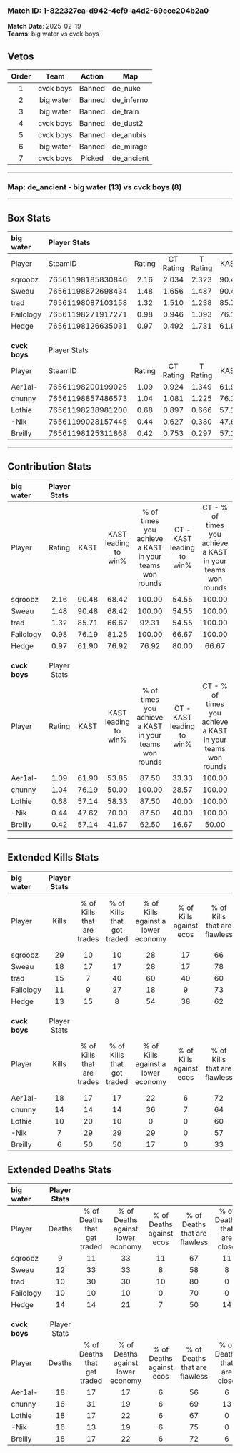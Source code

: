 ### Match ID: 1-822327ca-d942-4cf9-a4d2-69ece204b2a0  
**Match Date**: 2025-02-19  
**Teams**: big water vs cvck boys  

## Vetos  

| Order | Team | Action | Map |
| :---: | :--: | :----: | --- |
| 1 | cvck boys | Banned | de_nuke |
| 2 | big water | Banned | de_inferno |
| 3 | big water | Banned | de_train |
| 4 | cvck boys | Banned | de_dust2 |
| 5 | cvck boys | Banned | de_anubis |
| 6 | big water | Banned | de_mirage |
| 7 | cvck boys | Picked | de_ancient |

---  

### **Map**: de_ancient - big water (13) vs cvck boys (8)  
---  

## Box Stats  

| **big water** | Player Stats      |        |           |          |       |       |       |         |        |      |     |
| :- | :- | :-: | :-: | :-: | :-: | :-: | :-: | :-: | :-: | :-: | :-: |
| Player        | SteamID           | Rating | CT Rating | T Rating | KAST  |  ADR  | Kills | Assists | Deaths | K/D  | HS% |
| sqroobz       | 76561198185830846 |  2.16  |   2.034   |  2.323   | 90.48 | 137.9 |  29   |    6    |   9    | 3.22 | 48  |
| Sweau         | 76561198872698434 |  1.48  |   1.656   |  1.487   | 90.48 | 92.4  |  18   |    6    |   12   | 1.50 | 38  |
| trad          | 76561198087103158 |  1.32  |   1.510   |  1.238   | 85.71 | 77.1  |  15   |    4    |   10   | 1.50 | 40  |
| Failology     | 76561198271917271 |  0.98  |   0.946   |  1.093   | 76.19 | 44.8  |  11   |    4    |   10   | 1.10 | 45  |
| Hedge         | 76561198126635031 |  0.97  |   0.492   |  1.731   | 61.90 | 82.5  |  13   |    3    |   14   | 0.93 | 69  |
|               |                   |        |           |          |       |       |       |         |        |      |     |
|               |                   |        |           |          |       |       |       |         |        |      |     |
|               |                   |        |           |          |       |       |       |         |        |      |     |
| **cvck boys** | Player Stats      |        |           |          |       |       |       |         |        |      |     |
| Player        | SteamID           | Rating | CT Rating | T Rating | KAST  |  ADR  | Kills | Assists | Deaths | K/D  | HS% |
| Aer1al-       | 76561198200199025 |  1.09  |   0.924   |  1.349   | 61.90 | 87.2  |  18   |    3    |   18   | 1.00 | 44  |
| chunny        | 76561198857486573 |  1.04  |   1.081   |  1.225   | 76.19 | 73.3  |  14   |    3    |   16   | 0.88 | 71  |
| Lothie        | 76561198238981200 |  0.68  |   0.897   |  0.666   | 57.14 | 71.1  |  10   |    5    |   18   | 0.56 | 30  |
| -Nik          | 76561199028157445 |  0.44  |   0.627   |  0.380   | 47.62 | 40.6  |   7   |    3    |   16   | 0.44 | 42  |
| Breilly       | 76561198125311868 |  0.42  |   0.753   |  0.297   | 57.14 | 38.7  |   6   |    5    |   18   | 0.33 | 66  |
---  

## Contribution Stats  

| **big water** | Player Stats |       |                      |                                                        |                           |                                                             |                          |                                                            |
| :- | :-: | :-: | :-: | :-: | :-: | :-: | :-: | :-: |
| Player        |    Rating    | KAST  | KAST leading to win% | % of times you achieve a KAST in your teams won rounds | CT - KAST leading to win% | CT - % of times you achieve a KAST in your teams won rounds | T - KAST leading to win% | T - % of times you achieve a KAST in your teams won rounds |
| sqroobz       |     2.16     | 90.48 |        68.42         |                         100.00                         |           54.55           |                           100.00                            |          87.50           |                           100.00                           |
| Sweau         |     1.48     | 90.48 |        68.42         |                         100.00                         |           54.55           |                           100.00                            |          87.50           |                           100.00                           |
| trad          |     1.32     | 85.71 |        66.67         |                         92.31                          |           54.55           |                           100.00                            |          85.71           |                           85.71                            |
| Failology     |     0.98     | 76.19 |        81.25         |                         100.00                         |           66.67           |                           100.00                            |          100.00          |                           100.00                           |
| Hedge         |     0.97     | 61.90 |        76.92         |                         76.92                          |           80.00           |                            66.67                            |          75.00           |                           85.71                            |
|               |              |       |                      |                                                        |                           |                                                             |                          |                                                            |
|               |              |       |                      |                                                        |                           |                                                             |                          |                                                            |
|               |              |       |                      |                                                        |                           |                                                             |                          |                                                            |
| **cvck boys** | Player Stats |       |                      |                                                        |                           |                                                             |                          |                                                            |
| Player        |    Rating    | KAST  | KAST leading to win% | % of times you achieve a KAST in your teams won rounds | CT - KAST leading to win% | CT - % of times you achieve a KAST in your teams won rounds | T - KAST leading to win% | T - % of times you achieve a KAST in your teams won rounds |
| Aer1al-       |     1.09     | 61.90 |        53.85         |                         87.50                          |           33.33           |                           100.00                            |          71.43           |                           83.33                            |
| chunny        |     1.04     | 76.19 |        50.00         |                         100.00                         |           28.57           |                           100.00                            |          66.67           |                           100.00                           |
| Lothie        |     0.68     | 57.14 |        58.33         |                         87.50                          |           40.00           |                           100.00                            |          71.43           |                           83.33                            |
| -Nik          |     0.44     | 47.62 |        70.00         |                         87.50                          |           40.00           |                           100.00                            |          100.00          |                           83.33                            |
| Breilly       |     0.42     | 57.14 |        41.67         |                         62.50                          |           16.67           |                            50.00                            |          66.67           |                           66.67                            |
---  

## Extended Kills Stats  

| **big water** | Player Stats |                            |                            |                                    |                         |                              |                                 |                                       |                    |           |
| :- | :-: | :-: | :-: | :-: | :-: | :-: | :-: | :-: | :-: | :-: |
| Player        |    Kills     | % of Kills that are trades | % of Kills that got traded | % of Kills against a lower economy | % of Kills against ecos | % of Kills that are flawless | % of Kills that are close duels | % of Kills that are assisted by flash | Pistol Round Kills | AWP Kills |
| sqroobz       |      29      |             10             |             10             |                 28                 |           17            |              66              |                3                |                   0                   |         6          |     1     |
| Sweau         |      18      |             17             |             17             |                 28                 |           17            |              78              |                0                |                   0                   |         2          |     0     |
| trad          |      15      |             7              |             40             |                 60                 |           40            |              60              |               13                |                   0                   |         0          |     5     |
| Failology     |      11      |             9              |             27             |                 18                 |            9            |              73              |                0                |                   9                   |         1          |     0     |
| Hedge         |      13      |             15             |             8              |                 54                 |           38            |              62              |                8                |                   0                   |         1          |     0     |
|               |              |                            |                            |                                    |                         |                              |                                 |                                       |                    |           |
|               |              |                            |                            |                                    |                         |                              |                                 |                                       |                    |           |
|               |              |                            |                            |                                    |                         |                              |                                 |                                       |                    |           |
| **cvck boys** | Player Stats |                            |                            |                                    |                         |                              |                                 |                                       |                    |           |
| Player        |    Kills     | % of Kills that are trades | % of Kills that got traded | % of Kills against a lower economy | % of Kills against ecos | % of Kills that are flawless | % of Kills that are close duels | % of Kills that are assisted by flash | Pistol Round Kills | AWP Kills |
| Aer1al-       |      18      |             17             |             17             |                 22                 |            6            |              72              |               11                |                  17                   |         1          |     0     |
| chunny        |      14      |             14             |             14             |                 36                 |            7            |              64              |               14                |                   0                   |         2          |     0     |
| Lothie        |      10      |             20             |             10             |                 0                  |            0            |              60              |                0                |                   0                   |         0          |     7     |
| -Nik          |      7       |             29             |             29             |                 29                 |            0            |              57              |                0                |                   0                   |         0          |     0     |
| Breilly       |      6       |             50             |             50             |                 17                 |            0            |              33              |                0                |                   0                   |         0          |     0     |
## Extended Deaths Stats  

| **big water** | Player Stats |                             |                                   |                          |                               |                            |                           |               |
| :- | :-: | :-: | :-: | :-: | :-: | :-: | :-: | :-: |
| Player        |    Deaths    | % of Deaths that get traded | % of Deaths against lower economy | % of Deaths against ecos | % of Deaths that are flawless | % of Deaths that are close | % of Deaths while blinded | Deaths to AWP |
| sqroobz       |      9       |             11              |                33                 |            11            |              67               |             11             |             0             |       2       |
| Sweau         |      12      |             33              |                33                 |            8             |              58               |             8              |             0             |       1       |
| trad          |      10      |             30              |                30                 |            10            |              80               |             0              |            10             |       2       |
| Failology     |      10      |             10              |                10                 |            0             |              70               |             0              |            10             |       1       |
| Hedge         |      14      |             14              |                21                 |            7             |              50               |             14             |             7             |       1       |
|               |              |                             |                                   |                          |                               |                            |                           |               |
|               |              |                             |                                   |                          |                               |                            |                           |               |
|               |              |                             |                                   |                          |                               |                            |                           |               |
| **cvck boys** | Player Stats |                             |                                   |                          |                               |                            |                           |               |
| Player        |    Deaths    | % of Deaths that get traded | % of Deaths against lower economy | % of Deaths against ecos | % of Deaths that are flawless | % of Deaths that are close | % of Deaths while blinded | Deaths to AWP |
| Aer1al-       |      18      |             17              |                17                 |            6             |              56               |             6              |             0             |       2       |
| chunny        |      16      |             31              |                19                 |            6             |              69               |             13             |             6             |       0       |
| Lothie        |      18      |             17              |                22                 |            6             |              67               |             0              |             0             |       2       |
| -Nik          |      16      |             13              |                19                 |            6             |              75               |             0              |             0             |       0       |
| Breilly       |      18      |             17              |                22                 |            6             |              72               |             6              |             0             |       2       |
